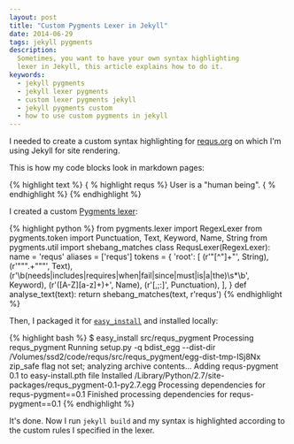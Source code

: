 ```yaml
---
layout: post
title: "Custom Pygments Lexer in Jekyll"
date: 2014-06-29
tags: jekyll pygments
description:
  Sometimes, you want to have your own syntax highlighting
  lexer in Jekyll, this article explains how to do it.
keywords:
  - jekyll pygments
  - jekyll lexer pygments
  - custom lexer pygments jekyll
  - jekyll pygments custom
  - how to use custom pygments in jekyll
---
```


I needed to create a custom syntax highlighting
for [requs.org](http://www.requs.org)
on which I'm using Jekyll for site rendering.

This is how my code blocks look in markdown pages:

{% highlight text %}
{ % highlight requs %}
User is a "human being".
{ % endhighlight %}
{% endhighlight %}

I created a custom [Pygments lexer](http://pygments.org/docs/lexerdevelopment/):

<!--more-->

{% highlight python %}
from pygments.lexer import RegexLexer
from pygments.token import Punctuation, Text, Keyword, Name, String
from pygments.util import shebang_matches
class RequsLexer(RegexLexer):
  name = 'requs'
  aliases = ['requs']
  tokens = {
    'root': [
      (r'"[^"]+"', String),
      (r'""".+"""', Text),
      (r'\b(needs|includes|requires|when|fail|since|must|is|a|the)\s*\b', Keyword),
      (r'([A-Z][a-z]+)+', Name),
      (r'[,;:]', Punctuation),
    ],
  }
  def analyse_text(text):
    return shebang_matches(text, r'requs')
{% endhighlight %}

Then, I packaged it for [`easy_install`](https://pypi.python.org/pypi/setuptools)
and installed locally:

{% highlight bash %}
$ easy_install src/requs_pygment
Processing requs_pygment
Running setup.py -q bdist_egg --dist-dir /Volumes/ssd2/code/requs/src/requs_pygment/egg-dist-tmp-ISj8Nx
zip_safe flag not set; analyzing archive contents...
Adding requs-pygment 0.1 to easy-install.pth file
Installed /Library/Python/2.7/site-packages/requs_pygment-0.1-py2.7.egg
Processing dependencies for requs-pygment==0.1
Finished processing dependencies for requs-pygment==0.1
{% endhighlight %}

It's done. Now I run `jekyll build` and my syntax
is highlighted according to the custom rules I specified in the lexer.


